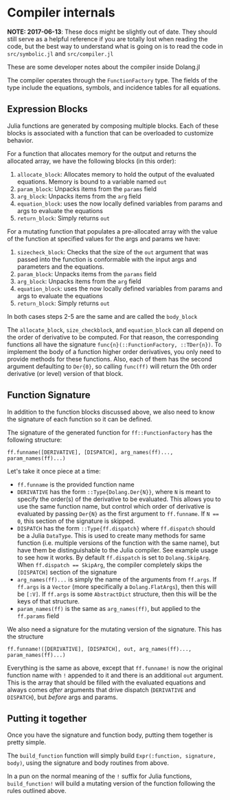 # Compiler internals

**NOTE: 2017-06-13**: These docs might be slightly out of date. They should
still serve as a helpful reference if you are totally lost when reading the
code, but the best way to understand what is going on is to read the code in
`src/symbolic.jl` and `src/compiler.jl`

These are some developer notes about the compiler inside Dolang.jl

The compiler operates through the `FunctionFactory` type. The fields of the
type include the equations, symbols, and incidence tables for all equations.

## Expression Blocks

Julia functions are generated by composing multiple blocks. Each of these
blocks is associated with a function that can be overloaded to customize
behavior.

For a function that allocates memory for the output and returns the allocated
array, we have the following blocks (in this order):

1. `allocate_block`: Allocates memory to hold the output of the evaluated
equations. Memory is bound to a variable named `out`
2. `param_block`: Unpacks items from the `params` field
3. `arg_block`: Unpacks items from the `arg` field
4. `equation_block`: uses the now locally defined variables from params and
args to evaluate the equations
5. `return_block`: Simply returns `out`

For a mutating function that populates a pre-allocated array with the value
of the function at specified values for the args and params we have:

1. `sizecheck_block`: Checks that the size of the `out` argument that was
passed into the function is conformable with the input args and parameters and
the equations.
2. `param_block`: Unpacks items from the `params` field
3. `arg_block`: Unpacks items from the `arg` field
4. `equation_block`: uses the now locally defined variables from params and
args to evaluate the equations
5. `return_block`: Simply returns `out`

In both cases steps 2-5 are the same and are called the `body_block`

The `allocate_block`, `size_checkblock`, and `equation_block` can all depend
on the order of derivative to be computed. For that reason, the corresponding
functions all have the signature `func{n}(::FunctionFactory, ::TDer{n})`. To
implement the body of a function higher order derivatives, you only need to
provide methods for these functions. Also, each of them has the second argument
defaulting to `Der{0}`, so calling `func(ff)` will return the 0th order
derivative (or level) version of that block.

## Function Signature

In addition to the function blocks discussed above, we also need to know the
signature of each function so it can be defined.

The signature of the generated function for `ff::FunctionFactory` has the
following structure:

`ff.funname([DERIVATIVE], [DISPATCH], arg_names(ff)..., param_names(ff)...)`

Let's take it once piece at a time:

- `ff.funname` is the provided function name
- `DERIVATIVE` has the form `::Type{Dolang.Der{N}}`, where `N` is meant to
specify the order(s) of the derivative to be evaluated. This allows you to use
the same function name, but control which order of derivative is evaluated by
passing `Der{N}` as the first argument to `ff.funname`. If `N == 0`, this
section of the signature is skipped.
- `DISPATCH` has the form `::Type{ff.dispatch}` where `ff.dispatch` should be
a Julia `DataType`. This is used to create many methods for same function (i.e.
multiple versions of the function with the same name), but have them be
distinguishable to the Julia compiler. See example usage to see how it works.
By default `ff.dispatch` is set to `Dolang.SkipArg`. When
`ff.dispatch == SkipArg`, the compiler completely skips the `[DISPATCH]`
section of the signature
- `arg_names(ff)...` is simply the name of the arguments from `ff.args`. If
`ff.args` is a `Vector` (more specifically a `Dolang.FlatArgs`), then this will
be `[:V]`. If `ff.args` is some `AbstractDict` structure, then this will be the
keys of that structure.
- `param_names(ff)` is the same as `arg_names(ff)`, but applied to the
`ff.params` field

We also need a signature for the mutating version of the signature. This has
the structure

`ff.funname!([DERIVATIVE], [DISPATCH], out, arg_names(ff)..., param_names(ff)...)`

Everything is the same as above, except that `ff.funname!` is now the original
function name with `!` appended to it and there is an additional `out`
argument. This is the array that should be filled with the evaluated equations
and always comes _after_ arguments that drive dispatch (`DERIVATIVE` and
`DISPATCH`), but _before_ args and params.

## Putting it together

Once you have the signature and function body, putting them together is pretty
simple.

The `build_function` function will simply build `Expr(:function, signature,
body)`, using the signature and body routines from above.

In a pun on the normal meaning of the `!` suffix for Julia functions,
`build_function!` will build a mutating version of the function following
the rules outlined above.
